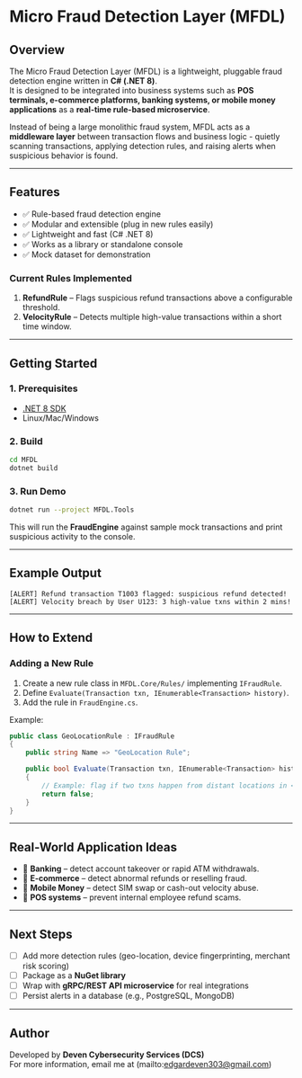 # Micro Fraud Detection Layer (MFDL)

## Overview
The Micro Fraud Detection Layer (MFDL) is a lightweight, pluggable fraud detection engine written in **C# (.NET 8)**.  
It is designed to be integrated into business systems such as **POS terminals, e-commerce platforms, banking systems, or mobile money applications** as a **real-time rule-based microservice**.

Instead of being a large monolithic fraud system, MFDL acts as a **middleware layer** between transaction flows and business logic - quietly scanning transactions, applying detection rules, and raising alerts when suspicious behavior is found.

---

## Features
- ✅ Rule-based fraud detection engine
- ✅ Modular and extensible (plug in new rules easily)
- ✅ Lightweight and fast (C# .NET 8)
- ✅ Works as a library or standalone console
- ✅ Mock dataset for demonstration

### Current Rules Implemented
1. **RefundRule** – Flags suspicious refund transactions above a configurable threshold.
2. **VelocityRule** – Detects multiple high-value transactions within a short time window.

---

## Getting Started

### 1. Prerequisites
- [.NET 8 SDK](https://dotnet.microsoft.com/en-us/download/dotnet/8.0)
- Linux/Mac/Windows

### 2. Build
```bash
cd MFDL
dotnet build
```

### 3. Run Demo
```bash
dotnet run --project MFDL.Tools
```
This will run the **FraudEngine** against sample mock transactions and print suspicious activity to the console.

---

## Example Output
```
[ALERT] Refund transaction T1003 flagged: suspicious refund detected!
[ALERT] Velocity breach by User U123: 3 high-value txns within 2 mins!
```

---

## How to Extend

### Adding a New Rule
1. Create a new rule class in `MFDL.Core/Rules/` implementing `IFraudRule`.
2. Define `Evaluate(Transaction txn, IEnumerable<Transaction> history)`.
3. Add the rule in `FraudEngine.cs`.

Example:
```csharp
public class GeoLocationRule : IFraudRule
{
    public string Name => "GeoLocation Rule";

    public bool Evaluate(Transaction txn, IEnumerable<Transaction> history)
    {
        // Example: flag if two txns happen from distant locations in <10 mins
        return false;
    }
}
```

---

## Real-World Application Ideas
- 🔹 **Banking** – detect account takeover or rapid ATM withdrawals.  
- 🔹 **E-commerce** – detect abnormal refunds or reselling fraud.  
- 🔹 **Mobile Money** – detect SIM swap or cash-out velocity abuse.  
- 🔹 **POS systems** – prevent internal employee refund scams.

---

## Next Steps
- [ ] Add more detection rules (geo-location, device fingerprinting, merchant risk scoring)
- [ ] Package as a **NuGet library**
- [ ] Wrap with **gRPC/REST API microservice** for real integrations
- [ ] Persist alerts in a database (e.g., PostgreSQL, MongoDB)

---

## Author
Developed by **Deven Cybersecurity Services (DCS)**  
For more information, email me at (mailto:edgardeven303@gmail.com)

